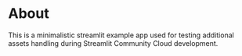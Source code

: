 # About

This is a minimalistic streamlit example app used for testing additional assets handling during Streamlit Community Cloud development. 
